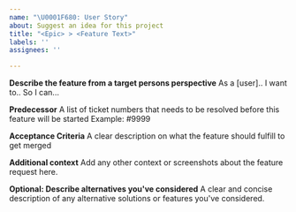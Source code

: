 ```yaml
---
name: "\U0001F680: User Story"
about: Suggest an idea for this project
title: "<Epic> > <Feature Text>"
labels: ''
assignees: ''

---
```


**Describe the feature from a target persons perspective**
As a [user].. I want to.. So I can...

**Predecessor**
A list of ticket numbers that needs to be resolved before this feature will be started
Example: #9999

**Acceptance Criteria**
A clear description on what the feature should fulfill to get merged

**Additional context**
Add any other context or screenshots about the feature request here.

**Optional: Describe alternatives you've considered**
A clear and concise description of any alternative solutions or features you've considered.
